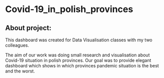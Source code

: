 # Covid-19_in_polish_provinces

## About project:
This dashboard was created for Data Visualisation classes with my two colleagues.

The aim of our work was doing small research and visualisation about Covid-19 situation in polish provinces. Our goal was to provide elegant dashboard which 
shows in which provinces pandemic situation is the best and the worst.
